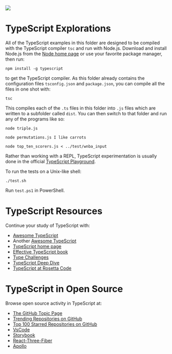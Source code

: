 <img src="https://raw.githubusercontent.com/rtoal/ple/main/docs/resources/typescript-logo-64.png">

# TypeScript Explorations

All of the TypeScript examples in this folder are designed to be compiled with the TypeScript compiler `tsc` and run with Node.js. Download and install Node.js from the [Node home page](https://nodejs.org) or use your favorite package manager, then run:

```
npm install -g typescript
```

to get the TypeScript compiler. As this folder already contains the configuration files `tsconfig.json` and `package.json`, you can compile all the files in one shot with:

```
tsc
```

This compiles each of the `.ts` files in this folder into `.js` files which are written to a subfolder called `dist`. You can then switch to that folder and run any of the programs like so:

```
node triple.js
```

```
node permutations.js I like carrots
```

```
node top_ten_scorers.js < ../test/wnba_input
```

Rather than working with a REPL, TypeScript experimentation is usually done in the official [TypeScript Playground](https://www.typescriptlang.org/play).

To run the tests on a Unix-like shell:

```
./test.sh
```

Run `test.ps1` in PowerShell.

# TypeScript Resources

Continue your study of TypeScript with:

- [Awesome TypeScript](https://github.com/dzharii/awesome-typescript)
- Another [Awesome TypeScript](https://github.com/semlinker/awesome-typescript)
- [TypeScript home page](https://www.typescriptlang.org/)
- [Effective TypeScript book](https://effectivetypescript.com/)
- [Type Challenges](https://github.com/type-challenges/type-challenges)
- [TypeScript Deep Dive](https://basarat.gitbook.io/typescript/)
- [TypeScript at Rosetta Code](https://rosettacode.org/wiki/Category:TypeScript)

# TypeScript in Open Source

Browse open source activity in TypeScript at:

- [The GitHub Topic Page](https://github.com/topics/typescript)
- [Trending Repositories on GitHub](https://github.com/trending/typescript)
- [Top 100 Starred Repositories on GitHub](https://github.com/EvanLi/Github-Ranking/blob/master/Top100/TypeScript.md)
- [VsCode](https://github.com/microsoft/vscode)
- [Storybook](https://github.com/storybookjs/storybook)
- [React-Three-Fiber](https://github.com/pmndrs/react-three-fiber)
- [Apollo](https://github.com/apollographql/apollo-server)
